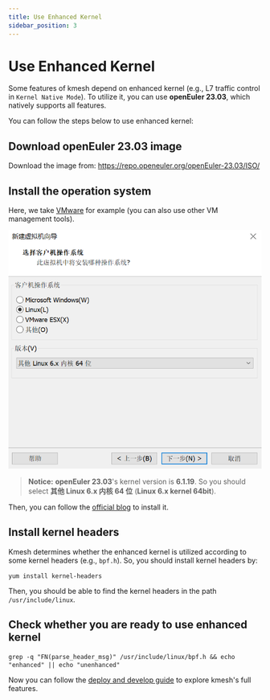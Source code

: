 ```yaml
---
title: Use Enhanced Kernel
sidebar_position: 3
---
```


# Use Enhanced Kernel

Some features of kmesh depend on enhanced kernel (e.g., L7 traffic control in `Kernel Native Mode`). To utilize it, you can use **openEuler 23.03**, which natively supports all features.

You can follow the steps below to use enhanced kernel:

## Download openEuler 23.03 image

Download the image from: https://repo.openeuler.org/openEuler-23.03/ISO/

## Install the operation system

Here, we take [VMware](https://www.vmware.com/products/workstation-pro/html.html) for example (you can also use other VM management tools).

![image](images/install_openEuler.png)

> **Notice:** **openEuler 23.03**'s kernel version is **6.1.19**. So you should select **其他 Linux 6.x 内核 64 位** (**Linux 6.x kernel 64bit**).

Then, you can follow the [official blog](https://www.openeuler.org/zh/blog/20240306vmware/20240306vmware.html) to install it.

## Install kernel headers

Kmesh determines whether the enhanced kernel is utilized according to some kernel headers (e.g., `bpf.h`). So, you should install kernel headers by:

```shell
yum install kernel-headers
```

Then, you should be able to find the kernel headers in the path `/usr/include/linux`.

## Check whether you are ready to use enhanced kernel

```shell
grep -q "FN(parse_header_msg)" /usr/include/linux/bpf.h && echo "enhanced" || echo "unenhanced"
```

Now you can follow the [deploy and develop guide](/docs/setup/develop-with-kind.md) to explore kmesh's full features.

